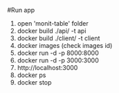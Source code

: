 #Run app
1. open 'monit-table' folder 
2. docker build ./api/ -t api
3. docker build ./client/ -t client
4. docker images (check images id)
5. docker run -d -p 8000:8000 <api image id>
6. docker run -d -p 3000:3000 <client image id>
7. http://localhost:3000
8. docker ps
9. docker stop <container id or name>